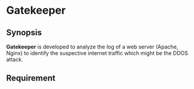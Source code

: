 Gatekeeper
==========

## Synopsis

**Gatekeeper** is developed to analyze the log of a web server (Apache, Nginx) to identify the suspective internet traffic which might be the DDOS attack.

## Requirement

